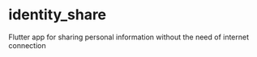 # identity_share
Flutter app for sharing personal information without the need of internet connection


